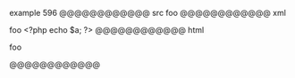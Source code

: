 example 596
@@@@@@@@@@@@ src
foo <?php echo $a; ?>
@@@@@@@@@@@@ xml
<?xml version="1.0" encoding="UTF-8"?>
<!DOCTYPE document SYSTEM "CommonMark.dtd">
<document xmlns="http://commonmark.org/xml/1.0">
  <paragraph>
    <text>foo </text>
    <html_inline>&lt;?php echo $a; ?&gt;</html_inline>
  </paragraph>
</document>
@@@@@@@@@@@@ html
<p>foo <?php echo $a; ?></p>
@@@@@@@@@@@@
